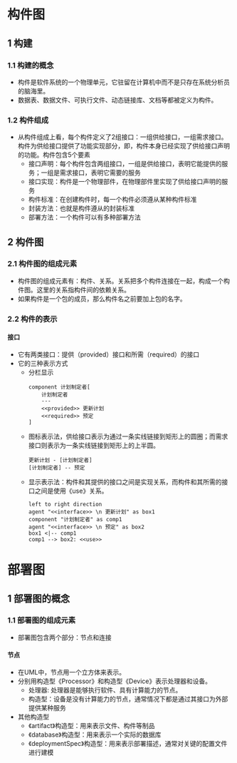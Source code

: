 <link rel=stylesheet href=style.css>
<h1> 构件图 </h1>
<h2> 1 构建 </h2>
<h3> 1.1 构建的概念 </h3>

  - 构件是软件系统的一个物理单元，它驻留在计算机中而不是只存在系统分析员的脑海里。
  - 数据表、数据文件、可执行文件、动态链接库、文档等都被定义为构件。

<h3> 1.2 构件组成 </h3>

  - 从构件组成上看，每个构件定义了2组接口：一组供给接口，一组需求接口。构件为供给接口提供了功能实现部分，即，构件本身已经实现了供给接口声明的功能。构件包含5个要素
    - 接口声明：每个构件包含两组接口，一组是供给接口，表明它能提供的服务；一组是需求接口，表明它需要的服务
    - 接口实现：构件是一个物理部件，在物理部件里实现了供给接口声明的服务
    - 构件标准：在创建构件时，每一个构件必须遵从某种构件标准
    - 封装方法：也就是构件遵从的封装标准
    - 部署方法：一个构件可以有多种部署方法

<h2> 2 构件图 </h2>
<h3> 2.1 构件图的组成元素 </h3>

  - 构件图的组成元素有：构件、关系。关系把多个构件连接在一起，构成一个构件图。这里的关系指构件间的依赖关系。
  - 如果构件是一个包的成员，那么构件名之前要加上包的名字。

<h3> 2.2 构件的表示 </h3>
<h4> 接口 </h4>

  - 它有两类接口：提供（provided）接口和所需（required）的接口
  - 它的三种表示方式
    - 分栏显示  <br>
        ```plantuml
        component 计划制定者[
            计划制定者
            ---
            <<provided>> 更新计划
            <<required>> 预定
        ]
        ```
    - 图标表示法，供给接口表示为通过一条实线链接到矩形上的圆圈；而需求接口则表示为一条实线链接到矩形上的上半圆。 <br>
        ```plantuml
        更新计划 - [计划制定者]
        [计划制定者] -- 预定
        ```
    - 显示表示法：构件和其提供的接口之间是实现关系，而构件和其所需的接口之间是使用《use》关系。<br>
        ```plantuml
        left to right direction
        agent "<<interface>> \n 更新计划" as box1
        component "计划制定者" as comp1
        agent "<<interface>> \n 预定" as box2
        box1 <|-- comp1 
        comp1 --> box2: <<use>>
        ```

<h1> 部署图 </h1>
<h2> 1 部署图的概念 </h2>
<h3> 1.1 部署图的组成元素 </h3>

  - 部署图包含两个部分：节点和连接

<h4> 节点 </h4>

  - 在UML中，节点用一个立方体来表示。
  - 分别用构造型《Processor》和构造型《Device》表示处理器和设备。
    - 处理器: 处理器是能够执行软件、具有计算能力的节点。
    - 构造型：设备是没有计算能力的节点，通常情况下都是通过其接口为外部提供某种服务
  - 其他构造型
    - 《artifact》构造型：用来表示文件、构件等制品
    - 《database》构造型：用来表示一个实际的数据库
    - 《deploymentSpec》构造型：用来表示部署描述，通常对关键的配置文件进行建模